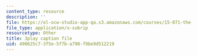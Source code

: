 ```yaml
---
content_type: resource
description: ''
file: https://ol-ocw-studio-app-qa.s3.amazonaws.com/courses/15-071-the-analytics-edge-spring-2017/490625c73f5e5f7ba790f9be9d512219_xglWbWk_swE.srt
file_type: application/x-subrip
resourcetype: Other
title: 3play caption file
uid: 490625c7-3f5e-5f7b-a790-f9be9d512219
---
```

